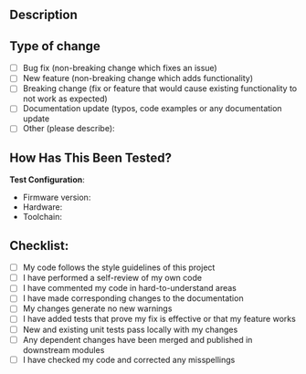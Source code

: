 ## Description

<!-- Please include a summary of the change and which issue is fixed. Please also include relevant motivation and context. List any dependencies that are required for this change. -->

<!-- If needed link the issue fixed by this PR -->
<!-- Fixes # -->

## Type of change

<!-- Please delete options that are not relevant. -->

- [ ] Bug fix (non-breaking change which fixes an issue)
- [ ] New feature (non-breaking change which adds functionality)
- [ ] Breaking change (fix or feature that would cause existing functionality to not work as expected)
- [ ] Documentation update (typos, code examples or any documentation update
- [ ] Other (please describe):

## How Has This Been Tested?

<!-- Please describe the tests that you ran to verify your changes. Provide instructions so we can reproduce. Please also list any relevant details for your test configuration

- [ ] Test A
- [ ] Test B -->

**Test Configuration**:
- Firmware version:
- Hardware:
- Toolchain:

## Checklist:

- [ ] My code follows the style guidelines of this project
- [ ] I have performed a self-review of my own code
- [ ] I have commented my code in hard-to-understand areas
- [ ] I have made corresponding changes to the documentation
- [ ] My changes generate no new warnings
- [ ] I have added tests that prove my fix is effective or that my feature works
- [ ] New and existing unit tests pass locally with my changes
- [ ] Any dependent changes have been merged and published in downstream modules
- [ ] I have checked my code and corrected any misspellings
